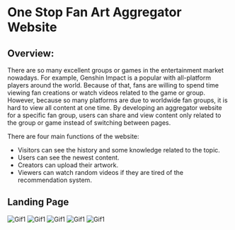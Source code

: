 # One Stop Fan Art Aggregator Website

## Overview:
There are so many excellent groups or games in the entertainment market nowadays. For example, Genshin Impact is a popular with all-platform players around the world. Because of that,  fans are willing to spend time viewing fan creations or watch videos related to the game or group. However, because so many platforms are due to worldwide fan groups, it is hard to view all content at one time. By developing an aggregator website for a specific fan group, users can share and view content only related to the group or game instead of switching between pages. 


There are four main functions of the website:<br />
  * Visitors can see the history and some knowledge related to the topic.<br />
  * Users can see the newest content.<br />
  * Creators can upload their artwork.<br />
  * Viewers can watch random videos if they are tired of the recommendation system. <br />
## Landing Page 
![Gif1](../master/gifs_for_md/图片1)
![Gif1](../master/gifs_for_md/图片2)
![Gif1](../master/gifs_for_md/图片3)
![Gif1](../master/gifs_for_md/图片4)
![Gif1](../master/gifs_for_md/图片5)
